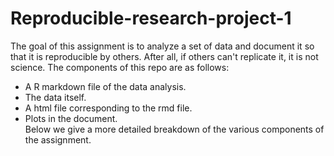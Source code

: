 Reproducible-research-project-1
===============================

The goal of this assignment is to analyze a set of data and document it so that it is reproducible by others. After all, if others can't replicate it, it is not science. The components of this repo are as follows:  
* A R markdown file of the data analysis.
* The data itself.
* A html file corresponding to the rmd file.
* Plots in the document.  
Below we give a more detailed breakdown of the various components of the assignment.


